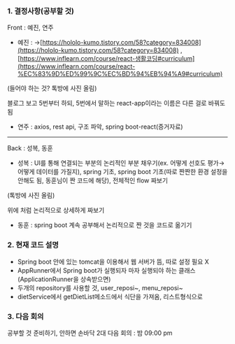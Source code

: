### 1. 결정사항(공부할 것)

Front : 예진, 연주

- 예진 : 
→[https://hololo-kumo.tistory.com/58?category=834008](https://hololo-kumo.tistory.com/58?category=834008)
, [https://www.inflearn.com/course/react-생활코딩#curriculum](https://www.inflearn.com/course/react-%EC%83%9D%ED%99%9C%EC%BD%94%EB%94%A9#curriculum)

(들어야 하는 것? 톡방에 사진 올림)

블로그 보고 5번부터 하되, 5번에서 말하는 react-app이라는 이름은 다른 걸로 바꿔도 됨

- 연주 : axios, rest api, 구조 파악, spring boot-react(증거자료)

---

Back : 성복, 동훈

- 성복 : UI를 통해 연결되는 부분의 논리적인 부분 채우기(ex. 어떻게 선호도 평가→어떻게 데이터를 가질지), spring 기초, spring boot 기초(따로 짠짠한 환경 설정을 안해도 됨, 동훈님이 짠 코드에 해당), 전체적인 flow 짜보기

(톡방에 사진 올림)

위에 처럼 논리적으로 상세하게 짜보기

- 동훈 : spring boot 계속 공부해서 논리적으로 짠 것을 코드로 옮기기

### 2. 현재 코드 설명

- Spring boot 안에 있는 tomcat을 이용해서 웹 서버가 뜸, 따로 설정 필요 X
- AppRunner에서 Spring boot가 실행되자 마자 실행되야 하는 클래스 (ApplicationRunner을 상속받으면)
- 두개의 repository를 사용할 것, user_reposi~, menu_reposi~
- dietService에서 getDietList메소드에서 식단을 가져옴, 리스트형식으로

### 3. 다음 회의

공부할 것 준비하기, 안하면 손바닥 2대
다음 회의 : 밤 09:00 pm
